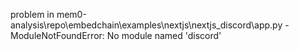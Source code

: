 problem in mem0-analysis\repo\embedchain\examples\nextjs\nextjs_discord\app.py - ModuleNotFoundError: No module named 'discord'
